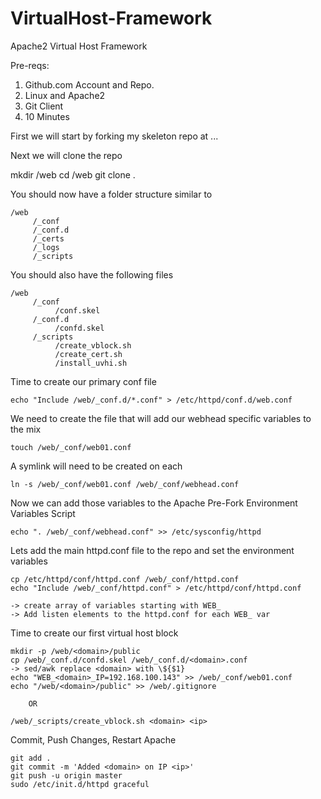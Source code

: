 VirtualHost-Framework
=====================

Apache2 Virtual Host Framework

Pre-reqs:

1) Github.com Account and Repo. 
2) Linux and Apache2
3) Git Client
4) 10 Minutes

First we will start by forking my skeleton repo at ...

Next we will clone the repo

  mkdir /web
	cd /web
	git clone <git url> .

You should now have a folder structure similar to

	/web
	     /_conf
	     /_conf.d
	     /_certs
	     /_logs
	     /_scripts

You should also have the following files

	/web
	     /_conf
		      /conf.skel
	     /_conf.d
		      /confd.skel
	     /_scripts
		      /create_vblock.sh
		      /create_cert.sh
		      /install_uvhi.sh

Time to create our primary conf file

	echo "Include /web/_conf.d/*.conf" > /etc/httpd/conf.d/web.conf

We need to create the file that will add our webhead specific variables to the mix

	touch /web/_conf/web01.conf

A symlink will need to be created on each 

	ln -s /web/_conf/web01.conf /web/_conf/webhead.conf

Now we can add those variables to the Apache Pre-Fork Environment Variables Script

	echo ". /web/_conf/webhead.conf" >> /etc/sysconfig/httpd

Lets add the main httpd.conf file to the repo and set the environment variables

	cp /etc/httpd/conf/httpd.conf /web/_conf/httpd.conf
	echo "Include /web/_conf/httpd.conf" > /etc/httpd/conf/httpd.conf
	
	-> create array of variables starting with WEB_
	-> Add listen elements to the httpd.conf for each WEB_ var

Time to create our first virtual host block

	mkdir -p /web/<domain>/public
	cp /web/_conf.d/confd.skel /web/_conf.d/<domain>.conf
	-> sed/awk replace <domain> with \${$1}
	echo "WEB_<domain>_IP=192.168.100.143" >> /web/_conf/web01.conf
	echo "/web/<domain>/public" >> /web/.gitignore

		OR

	/web/_scripts/create_vblock.sh <domain> <ip>

Commit, Push Changes, Restart Apache

	git add .
	git commit -m 'Added <domain> on IP <ip>'
	git push -u origin master
	sudo /etc/init.d/httpd graceful
